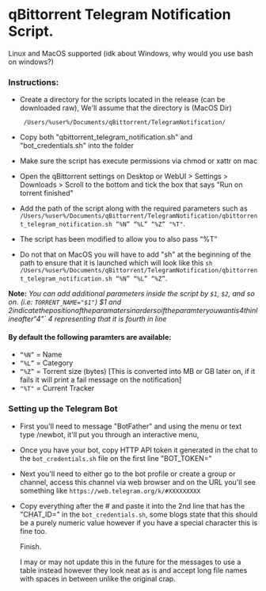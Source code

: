 # qBittorrent Telegram Notification Script.

Linux and MacOS supported (idk about Windows, why would you use bash on windows?)

### Instructions:

* Create a directory for the scripts located in the release (can be downloaded raw), We'll assume that the directory is (MacOS Dir)
  
  ` /Users/%user%/Documents/qBittorrent/TelegramNotification/`

* Copy both "qbittorrent_telegram_notification.sh" and "bot_credentials.sh" into the folder

* Make sure the script has execute permissions via chmod or xattr on mac

* Open the qBittorrent settings on Desktop or WebUI > Settings > Downloads > Scroll to the bottom and tick the box that says "Run on torrent finished"
  
* Add the path of the script along with the required parameters such as `/Users/%user%/Documents/qBittorrent/TelegramNotification/qbittorrent_telegram_notification.sh “%N” “%L” “%Z” "%T"`.

* The script has been modified to allow you to also pass “%T”

* Do not that on MacOS you will have to add "sh" at the beginning of the path to ensure that it is launched which will look like this `sh /Users/%user%/Documents/qBittorrent/TelegramNotification/qbittorrent_telegram_notification.sh “%N” “%L” “%Z”`.

**Note:** *You can add additional parameters inside the script by `$1`, `$2`, and so on. (i.e: `TORRENT_NAME="$1"`) $1 and $2 indicate the position of the paramaters in order so if the paramter you want is 4th in line after “%N” “%L” “%Z” you will specify `PARAMETER="$4"` 4 representing that it is fourth in line*

#### By default the following paramters are available:
* `“%N”` = Name
* `“%L”` = Category
* `“%Z”` = Torrent size (bytes) [This is converted into MB or GB later on, if it fails it will print a fail message on the notification]
* `"%T"` = Current Tracker

### Setting up the Telegram Bot
* First you'll need to message "BotFather" and using the menu or text type /newbot, it'll put you through an interactive menu,
* Once you have your bot, copy HTTP API token it generated in the chat to the `bot_credentials.sh` file on the first line "BOT_TOKEN="
* Next you'll need to either go to the bot profile or create a group or channel, access this channel via web browser and on the URL you'll see something like `https://web.telegram.org/k/#XXXXXXXXX`
* Copy everything after the # and paste it into the 2nd line that has the "CHAT_ID=" in the `bot_credentials.sh`, some blogs state that this should be a purely numeric value however if you have a special character this is fine too.

  Finish.

  I may or may not update this in the future for the messages to use a table instead however they look neat as is and accept long file names with spaces in between unlike the original crap.
